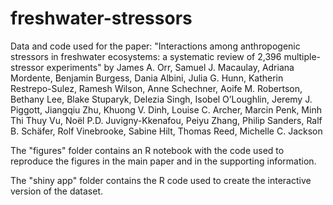 # freshwater-stressors
Data and code used for the paper: "Interactions among anthropogenic stressors in freshwater ecosystems: a systematic review of 2,396 multiple-stressor experiments" by James A. Orr, Samuel J. Macaulay, Adriana Mordente, Benjamin Burgess, Dania Albini, Julia G. Hunn, Katherin Restrepo-Sulez, Ramesh Wilson, Anne Schechner, Aoife M. Robertson, Bethany Lee, Blake Stuparyk, Delezia Singh, Isobel O’Loughlin, Jeremy J. Piggott, Jiangqiu Zhu, Khuong V. Dinh, Louise C. Archer, Marcin Penk, Minh Thi Thuy Vu, Noël P.D. Juvigny-Kkenafou, Peiyu Zhang, Philip Sanders, Ralf B. Schäfer, Rolf Vinebrooke, Sabine Hilt, Thomas Reed, Michelle C. Jackson

The "figures" folder contains an R notebook with the code used to reproduce the figures in the main paper and in the supporting information. 

The "shiny app" folder contains the R code used to create the interactive version of the dataset. 
